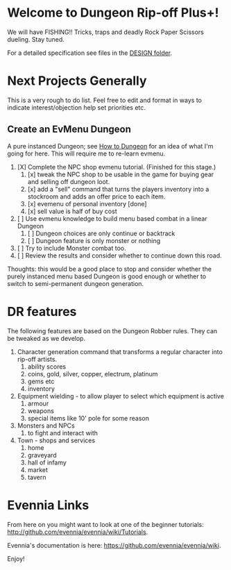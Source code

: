 # Welcome to Dungeon Rip-off Plus+!

We will have FISHING!! Tricks, traps and deadly Rock Paper Scissors dueling.
Stay tuned.

For a detailed specification see files in the [DESIGN folder](./DESIGN/).

# Next Projects Generally
This is a very rough to do list.  Feel free to edit and format in ways to indicate interest/objection help set priorities etc.

## Create an EvMenu Dungeon
  A pure instanced Dungeon; see [How to Dungeon](./DESIGN/howto_dungeon.md) for an idea of what I'm going for here. 
  This will require me to re-learn evmenu.
  
  1. [X] Complete the NPC shop evmenu tutorial. (Finished for this stage.)
      1. [x] tweak the NPC shop to be usable in the game for buying gear and selling off dungeon loot.
      2. [x] add a "sell" command that turns the players inventory into a stockroom and adds an offer price to each item.
        1. [x] evemenu of personal inventory [done]
        2. [x] sell value is half of buy cost
  1. [ ] Use evmenu knowledge to build menu based combat in a linear Dungeon
      1. [ ] Dungeon choices are only continue or backtrack
      2. [ ] Dungeon feature is only monster or nothing
  1. [ ] Try to include Monster combat too.
  1. [ ] Review the results and consider whether to continue down this road.
  
  Thoughts: this would be a good place to stop and consider whether the purely instanced menu based Dungeon is good enough or whether to switch to 
  semi-permanent dungeon generation.

# DR features
The following features are based on the Dungeon Robber rules. They can be tweaked as we develop.

  1. Character generation command that transforms a regular character into rip-off
    artists.
      1. ability scores
      1. coins, gold, silver, copper, electrum, platinum
      1. gems etc
      1. inventory
  2. Equipment wielding - to allow player to select which equipment is active
      1. armour
      1. weapons
      1. special items like 10' pole for some reason
  3. Monsters and NPCs
      1. to fight and interact with
  4. Town - shops and services
      1. home
      2. graveyard
      3. hall of infamy
      4. market
      5. tavern



# Evennia Links

From here on you might want to look at one of the beginner tutorials:
http://github.com/evennia/evennia/wiki/Tutorials.

Evennia's documentation is here:
https://github.com/evennia/evennia/wiki.

Enjoy!
